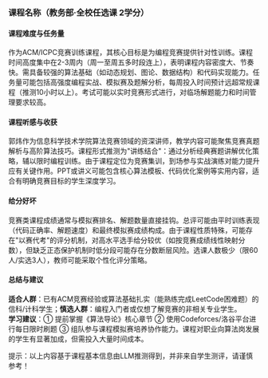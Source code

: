 ### 课程名称（教务部·全校任选课 2学分）

#### 课程难度与任务量  
作为ACM/ICPC竞赛训练课程，其核心目标是为编程竞赛提供针对性训练。课程时间高度集中在2-3周内（周一至周五多时段连上），表明课程内容密度大、节奏快。需具备较强的算法基础（如动态规划、图论、数据结构）和代码实现能力。任务量可能包括高强度编程实战、模拟赛及题解分析，每周投入时间预计远超常规课程（推测10小时以上）。考试可能以实时竞赛形式进行，对临场解题能力和时间管理要求较高。

#### 课程听感与收获  
郭炜作为信息科学技术学院算法竞赛领域的资深讲师，教学内容可能聚焦竞赛真题解析与高阶算法技巧。课程形式推测为"讲练结合"：通过分析经典赛题讲解优化策略，辅以限时编程训练。由于课程定位为竞赛集训，到场参与实战演练对能力提升应有关键作用。PPT或讲义可能包含核心算法模板、代码优化案例等实用内容，适合有明确竞赛目标的学生深度学习。

#### 给分好坏  
竞赛类课程成绩通常与模拟赛排名、解题数量直接挂钩。总评可能由平时训练表现（代码正确率、解题速度）和最终模拟赛成绩构成。由于课程性质特殊，可能存在"以赛代考"的评分机制，对高水平选手给分较优（如按竞赛成绩线性映射分数），但缺乏正态保护机制时低分段可能存在分数断层风险。选课人数极少（限60人/实选3人），教师可能采取个性化评分策略。

#### 总结与建议  
**适合人群**：已有ACM竞赛经验或算法基础扎实（能熟练完成LeetCode困难题）的信科/计科学生；**慎选人群**：编程入门者或仅想了解竞赛的非相关专业学生。  
**学习建议**：① 提前掌握《算法导论》核心章节 ② 使用Codeforces/洛谷平台进行每日限时刷题 ③ 组队参与课程模拟赛培养协作能力。课程对职业向算法岗发展的学生有显著加成，但需投入大量时间成本。  

提示：以上内容基于课程基本信息由LLM推测得到，并非来自学生测评，请谨慎参考！